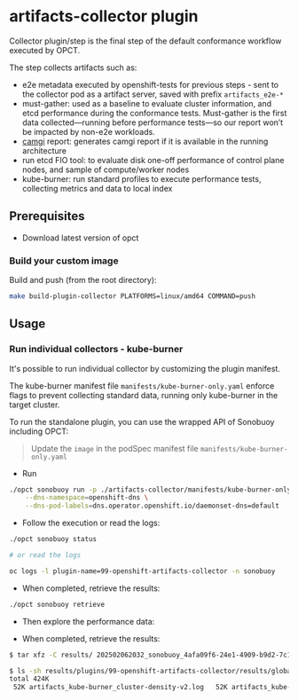 # artifacts-collector plugin

Collector plugin/step is the final step of the default conformance workflow
executed by OPCT.

The step collects artifacts such as:

- e2e metadata executed by openshift-tests for previous steps - sent to the collector pod as a artifact server, saved with prefix  `artifacts_e2e-*`
- must-gather: used as a baseline to evaluate cluster information, and etcd performance during the conformance tests. Must-gather is the first data collected—running before performance tests—so our report won’t be impacted by non-e2e workloads.
- [camgi](https://github.com/elmiko/camgi.rs) report: generates camgi report if it is available in the running architecture
- run etcd FIO tool: to evaluate disk one-off performance of control plane nodes, and sample of compute/worker nodes
- kube-burner: run standard profiles to execute performance tests, collecting metrics and data to local index

## Prerequisites

- Download latest version of opct

### Build your custom image
Build and push (from the root directory):

```sh
make build-plugin-collector PLATFORMS=linux/amd64 COMMAND=push
```

## Usage

### Run individual collectors - kube-burner

It's possible to run individual collector by customizing the plugin manifest.

The kube-burner manifest file `manifests/kube-burner-only.yaml` enforce flags
to prevent collecting standard data, running only kube-burner in the target cluster.

To run the standalone plugin, you can use the wrapped API of Sonobuoy including OPCT:

> Update the `image` in the podSpec manifest file `manifests/kube-burner-only.yaml`

- Run
```bash
./opct sonobuoy run -p ./artifacts-collector/manifests/kube-burner-only.yaml \
    --dns-namespace=openshift-dns \
    --dns-pod-labels=dns.operator.openshift.io/daemonset-dns=default
```

- Follow the execution or read the logs:

```sh
./opct sonobuoy status

# or read the logs

oc logs -l plugin-name=99-openshift-artifacts-collector -n sonobuoy
```

- When completed, retrieve the results:

```sh
./opct sonobuoy retrieve
```

- Then explore the performance data:


- When completed, retrieve the results:

```sh
$ tar xfz -C results/ 202502062032_sonobuoy_4afa09f6-24e1-4909-b9d2-7c158d604b02.tar.gz

$ ls -sh results/plugins/99-openshift-artifacts-collector/results/global/
total 424K
 52K artifacts_kube-burner_cluster-density-v2.log   52K artifacts_kube-burner_node-density-cni.log   52K artifacts_kube-burner_node-density.log  268K artifacts_kube-burner.tar.gz
```
